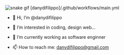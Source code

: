 ![snake gif](https://github.com/danydifilippo/danydifilippo/blob/output/github-contribution-grid-snake.gif)
[danydifilippo]/.github/workflows/main.yml

- 👋 Hi, I’m @danydifilippo
- 👀 I’m interested in coding, design web...
- 🌱 I’m currently working as software enginner 

- 📫 How to reach me: danydifilippo@gmail.com
